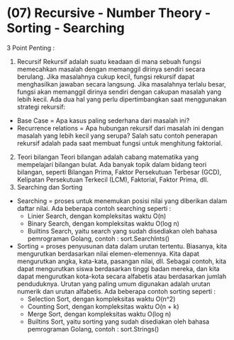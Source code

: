 # (07) Recursive - Number Theory - Sorting - Searching

3 Point Penting :
1. Recursif
Rekursif adalah suatu keadaan di mana sebuah fungsi memecahkan masalah dengan memanggil dirinya sendiri secara berulang. Jika masalahnya cukup kecil, fungsi rekursif dapat menghasilkan jawaban secara langsung. Jika masalahnya terlalu besar, fungsi akan memanggil dirinya sendiri dengan cakupan masalah yang lebih kecil. Ada dua hal yang perlu dipertimbangkan saat menggunakan strategi rekursif:
- Base Case = Apa kasus paling sederhana dari masalah ini?
- Recurrence relations = Apa hubungan rekursif dari masalah ini dengan masalah yang lebih kecil yang serupa?
Salah satu contoh penerapan rekursif adalah pada saat membuat fungsi untuk menghitung faktorial.
2. Teori bilangan
Teori bilangan adalah cabang matematika yang mempelajari bilangan bulat. Ada banyak topik dalam bidang teori bilangan, seperti Bilangan Prima, Faktor Persekutuan Terbesar (GCD), Kelipatan Persekutuan Terkecil (LCM), Faktorial, Faktor Prima, dll.
3. Searching dan Sorting
- Searching = proses untuk menemukan posisi nilai yang diberikan dalam daftar nilai. Ada beberapa contoh searching seperti : 
   - Linier Search, dengan kompleksitas waktu O(n)
   - Binary Search, dengan kompleksitas waktu O(log n)
   - Builtins Search, yaitu search yang sudah disediakan oleh bahasa pemrograman Golang, contoh : sort.SearchInts()
- Sorting = proses penyusunan data dalam urutan tertentu. Biasanya, kita mengurutkan berdasarkan nilai elemen-elemennya. Kita dapat mengurutkan angka, kata-kata, pasangan nilai, dll. Sebagai contoh, kita dapat mengurutkan siswa berdasarkan tinggi badan mereka, dan kita dapat mengurutkan kota-kota secara alfabetis atau berdasarkan jumlah penduduknya. Urutan yang paling umum digunakan adalah urutan numerik dan urutan alfabetis. Ada beberapa contoh sorting seperti :
   - Selection Sort, dengan kompleksitas waktu O(n^2)
   - Counting Sort, dengan kompleksitas waktu O(n + k)
   - Merge Sort, dengan kompleksitas waktu O(log n)
   - Builtins Sort, yaitu sorting yang sudah disediakan oleh bahasa pemrograman Golang, contoh : sort.Strings()